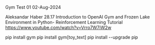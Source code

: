 Gym Test 01
02-Aug-2024

Aleksandar Haber	28.17
Introduction to OpenAI Gym and Frozen Lake Environment in Python- Reinforcement Learning Tutorial
https://www.youtube.com/watch?v=Vrro7W7iW2w	

pip install gym
pip install gym[toy_text]
pip install --upgrade pip
